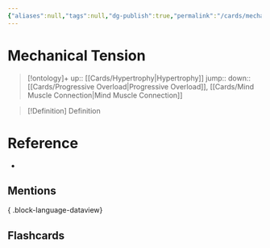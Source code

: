 ```yaml
---
{"aliases":null,"tags":null,"dg-publish":true,"permalink":"/cards/mechanical-tension/","dgPassFrontmatter":true}
---
```


# Mechanical Tension

> [!ontology]+
> up:: [[Cards/Hypertrophy\|Hypertrophy]]
> jump:: 
> down:: [[Cards/Progressive Overload\|Progressive Overload]], [[Cards/Mind Muscle Connection\|Mind Muscle Connection]]

> [!Definition] Definition
> 

# Reference
- 

## Mentions

{ .block-language-dataview}

## Flashcards
